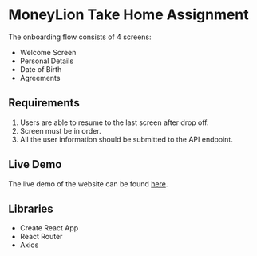 # MoneyLion Take Home Assignment

The onboarding flow consists of 4 screens:

- Welcome Screen
- Personal Details
- Date of Birth
- Agreements

## Requirements

1. Users are able to resume to the last screen after drop off.
2. Screen must be in order.
3. All the user information should be submitted to the API endpoint.

## Live Demo

The live demo of the website can be found [here](http://takehome.khiew.com).

## Libraries

- Create React App
- React Router
- Axios
